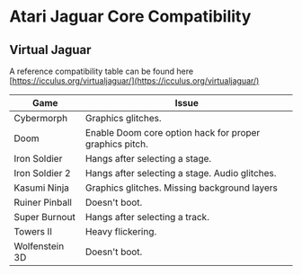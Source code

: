 # Atari Jaguar Core Compatibility

## Virtual Jaguar

A reference compatibility table can be found here [https://icculus.org/virtualjaguar/](https://icculus.org/virtualjaguar/)

| Game               | Issue                                                   |
|--------------------|-------------------------------------------------------- |
| Cybermorph         | Graphics glitches.                                      |
| Doom               | Enable Doom core option hack for proper graphics pitch. |
| Iron Soldier       | Hangs after selecting a stage.                          |
| Iron Soldier 2     | Hangs after selecting a stage. Audio glitches.          |
| Kasumi Ninja       | Graphics glitches. Missing background layers            |
| Ruiner Pinball     | Doesn't boot.                                           |
| Super Burnout      | Hangs after selecting a track.                          |
| Towers II          | Heavy flickering.                                       |
| Wolfenstein 3D     | Doesn't boot.                                           |